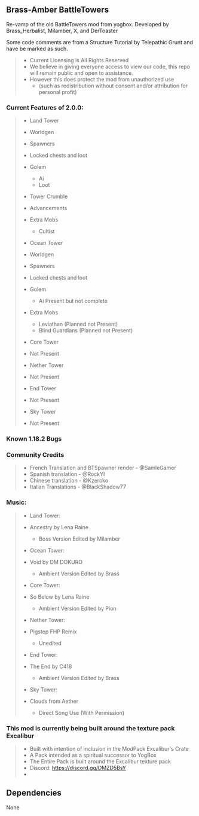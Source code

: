 ## Brass-Amber BattleTowers
Re-vamp of the old BattleTowers mod from yogbox. Developed by Brass_Herbalist, Milamber, X, and DerToaster

Some code comments are from a Structure Tutorial by Telepathic Grunt and have be marked as such.

>- Current Licensing is All Rights Reserved
>  - We believe in giving everyone access to view our code, this repo will remain public and open to assistance. 
>  - However this does protect the mod from unauthorized use 
>    - (such as redistribution without consent and/or attribution for personal profit)

### Current Features of 2.0.0:

>- Land Tower 
>  - Worldgen
>  - Spawners 
>  - Locked chests and loot 
>  - Golem
>    - Ai
>    - Loot
>  - Tower Crumble
>  - Advancements
>  - Extra Mobs
>    - Cultist 
>
> 
>- Ocean Tower 
>  - Worldgen
>  - Spawners
>  - Locked chests and loot
>  - Golem
>    - Ai Present but not complete
>  - Extra Mobs
>    - Leviathan (Planned not Present)
>    - Blind Guardians (Planned not Present)
>
> 
>- Core Tower
>  - Not Present
>
> 
>- Nether Tower
>  - Not Present
>
>
>- End Tower
   >  - Not Present
>
>
>- Sky Tower
   >  - Not Present
>
>


### Known 1.18.2 Bugs

### Community Credits

>- French Translation and BTSpawner render - @SamleGamer
>- Spanish translation - @RockYI
>- Chinese translation - @Kzeroko
>- Italian Translations - @BlackShadow77


### Music:
>- Land Tower: 
>  - Ancestry by Lena Raine 
>    - Boss Version Edited by Milamber
>
> 
>- Ocean Tower: 
>  - Void by DM DOKURO 
>    - Ambient Version Edited by Brass
>
>
>- Core Tower: 
>  - So Below by Lena Raine 
>    - Ambient Version Edited by Pion
>
>
>- Nether Tower: 
>  - Pigstep FHP Remix 
>    - Unedited
>
>
>- End Tower:  
>  - The End by C418 
>    - Ambient Version Edited by Brass
>
>
>- Sky Tower: 
>  - Clouds from Aether 
>    - Direct Song Use (With Permission)

### This mod is currently being built around the texture pack Excalibur
>- Built with intention of inclusion in the ModPack Excalibur's Crate
>  - A Pack intended as a spiritual successor to YogBox 
>  - The Entire Pack is built around the Excalibur texture pack
>  - Discord: https://discord.gg/DMZD5BsY
>- 


## Dependencies

None
